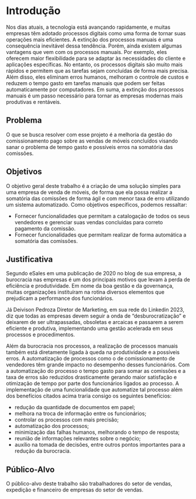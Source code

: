 # Introdução

Nos dias atuais, a tecnologia está avançando rapidamente, e muitas empresas têm adotado processos digitais como uma forma de tornar suas operações mais eficientes. A extinção dos processos manuais é uma consequência inevitável dessa tendência. Porém, ainda existem algumas vantagens que vem com os processos manuais. Por exemplo, eles oferecem maior flexibilidade para se adaptar às necessidades do cliente e aplicações específicas. No entanto, os processos digitais são muito mais rápidos e permitem que as tarefas sejam concluídas de forma mais precisa. Além disso, eles eliminam erros humanos, melhoram o controle de custos e reduzem o tempo gasto em tarefas manuais que podem ser feitas automaticamente por computadores. 
Em suma, a extinção dos processos manuais é um passo necessário para tornar as empresas modernas mais produtivas e rentáveis.

## Problema
O que se busca resolver com esse projeto é a melhoria da gestão  do comissionamento pago sobre as vendas de móveis concluídos visando sanar o problema de tempo gasto  e possíveis erros na somatória das comissões.

## Objetivos

O objetivo geral deste trabalho é a criação de uma solução simples para uma empresa de venda de móveis, de forma que ela possa realizar a somatória das comissões de forma ágil e com menor taxa de erro utilizando um sistema automatizado.
Como objetivos específicos, podemos ressaltar:
* Fornecer funcionalidades que permitam a catalogação de todos os seus vendedores e gerenciar suas vendas concluídas para correto pagamento da comissão.
* Fornecer funcionalidades que permitam realizar de forma automática a somatória das comissões.

## Justificativa

Segundo eSales em uma publicação de 2020 no blog de sua empresa, a burocracia nas empresas é um dos principais motivos que levam à perda de eficiência e produtividade. Em nome da boa gestão e da governança, muitas organizações instituíram na rotina diversos elementos que prejudicam a performance dos funcionários.  

Já Deivison Pedroza Diretor de Marketing, em sua rede do Linkedin 2023, diz que todas as empresas devem seguir a onda de “desburocratização” e deixarem de ser ultrapassadas, obsoletas e arcaicas e passarem a serem eficiente e produtiva, implementando uma gestão acelerada em seus processos e procedimentos. 

Além da burocracia nos processos, a realização de processos manuais também está diretamente ligada à queda na produtividade e a possíveis erros. A automatização de processos como o de comissionamento de vendedores têm grande impacto no desempenho desses funcionários. Com a automatização do processo o tempo gasto para somar as comissões e a taxa de erros são reduzidos drasticamente gerando maior satisfação e otimização de tempo por parte dos funcionários ligados ao processo. A implementação de uma funcionalidade que automatize tal processo além dos benefícios citados acima traria consigo os seguintes benefícios:       
* redução da quantidade de documentos em papel;
* melhora na troca de informação entre os funcionários;
* controlar os processos com mais precisão;
* automatização dos processos;
* minimização das falhas humanos, melhorando o tempo de resposta;
* reunião de informações relevantes sobre o negócio;
* auxílio na tomada de decisões, entre outros pontos importantes para a redução da burocracia.


## Público-Alvo

O público-alvo deste trabalho são trabalhadores do setor de vendas, expedição e financeiro de empresas do setor de vendas.
